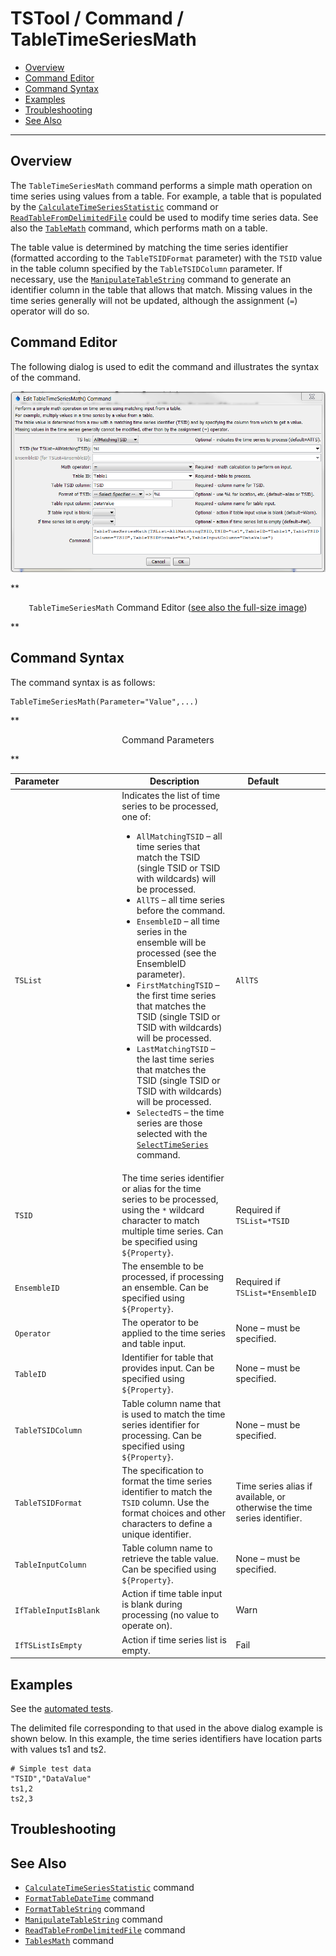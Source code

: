 # TSTool / Command / TableTimeSeriesMath #

* [Overview](#overview)
* [Command Editor](#command-editor)
* [Command Syntax](#command-syntax)
* [Examples](#examples)
* [Troubleshooting](#troubleshooting)
* [See Also](#see-also)

-------------------------

## Overview ##

The `TableTimeSeriesMath` command performs a simple math operation on time series using values from a table.
For example, a table that is populated by the
[`CalculateTimeSeriesStatistic`](../CalculateTimeSeriesStatistic/CalculateTimeSeriesStatistic.md) command or
[`ReadTableFromDelimitedFile`](../ReadTableFromDelimitedFile/ReadTableFromDelimitedFile.md)
could be used to modify time series data.
See also the [`TableMath`](../TableMath/TableMath.md) command, which performs math on a table.

The table value is determined by matching the time series identifier
(formatted according to the `TableTSIDFormat` parameter) with the `TSID`
value in the table column specified by the `TableTSIDColumn` parameter.
If necessary, use the [`ManipulateTableString`](../ManipulateTableString/ManipulateTableString.md)
command to generate an identifier column in the table that allows that match.
Missing values in the time series generally will not be updated, although the assignment (`=`) operator will do so.

## Command Editor ##

The following dialog is used to edit the command and illustrates the syntax of the command.

![TableTimeSeriesMath](TableTimeSeriesMath.png)

**<p style="text-align: center;">
`TableTimeSeriesMath` Command Editor (<a href="../TableTimeSeriesMath.png">see also the full-size image</a>)
</p>**

## Command Syntax ##

The command syntax is as follows:

```text
TableTimeSeriesMath(Parameter="Value",...)
```
**<p style="text-align: center;">
Command Parameters
</p>**

| **Parameter**&nbsp;&nbsp;&nbsp;&nbsp;&nbsp;&nbsp;&nbsp;&nbsp;&nbsp;&nbsp;&nbsp;&nbsp;&nbsp;&nbsp;&nbsp;&nbsp;&nbsp;&nbsp;&nbsp;&nbsp;&nbsp;&nbsp;&nbsp; | **Description** | **Default**&nbsp;&nbsp;&nbsp;&nbsp;&nbsp;&nbsp;&nbsp;&nbsp;&nbsp;&nbsp;&nbsp;&nbsp;&nbsp; |
| --------------|-----------------|----------------- |
| `TSList`|Indicates the list of time series to be processed, one of:<br><ul><li>`AllMatchingTSID` – all time series that match the TSID (single TSID or TSID with wildcards) will be processed.</li><li>`AllTS` – all time series before the command.</li><li>`EnsembleID` – all time series in the ensemble will be processed (see the EnsembleID parameter).</li><li>`FirstMatchingTSID` – the first time series that matches the TSID (single TSID or TSID with wildcards) will be processed.</li><li>`LastMatchingTSID` – the last time series that matches the TSID (single TSID or TSID with wildcards) will be processed.</li><li>`SelectedTS` – the time series are those selected with the [`SelectTimeSeries`](../SelectTimeSeries/SelectTimeSeries.md) command.</li></ul> | `AllTS` |
| `TSID`|The time series identifier or alias for the time series to be processed, using the `*` wildcard character to match multiple time series.  Can be specified using `${Property}`.|Required if `TSList=*TSID`|
| `EnsembleID`|The ensemble to be processed, if processing an ensemble. Can be specified using `${Property}`.|Required if `TSList=*EnsembleID`|
|`Operator`|The operator to be applied to the time series and table input.|None – must be specified.|
|`TableID`|Identifier for table that provides input.  Can be specified using `${Property}`.|None – must be specified.|
|`TableTSIDColumn`|Table column name that is used to match the time series identifier for processing.  Can be specified using `${Property}`.|None – must be specified.|
|`TableTSIDFormat`|The specification to format the time series identifier to match the `TSID` column.  Use the format choices and other characters to define a unique identifier.|Time series alias if available, or otherwise the time series identifier.|
|`TableInputColumn`|Table column name to retrieve the table value.  Can be specified using `${Property}`.|None – must be specified.|
|`IfTableInputIsBlank`|Action if time table input is blank during processing (no value to operate on).|Warn|
|`IfTSListIsEmpty`|Action if time series list is empty.|Fail|

## Examples ##

See the [automated tests](https://github.com/OpenCDSS/cdss-app-tstool-test/tree/master/test/regression/commands/general/TableTimeSeriesMath).

The delimited file corresponding to that used in the above dialog example is shown below.
In this example, the time series identifiers have location parts with values ts1 and ts2.

```
# Simple test data
"TSID","DataValue"
ts1,2
ts2,3
```

## Troubleshooting ##

## See Also ##

* [`CalculateTimeSeriesStatistic`](../CalculateTimeSeriesStatistic/CalculateTimeSeriesStatistic.md) command
* [`FormatTableDateTime`](../FormatTableDateTime/FormatTableDateTime.md) command
* [`FormatTableString`](../FormatTableString/FormatTableString.md) command
* [`ManipulateTableString`](../ManipulateTableString/ManipulateTableString.md) command
* [`ReadTableFromDelimitedFile`](../ReadTableFromDelimitedFile/ReadTableFromDelimitedFile.md) command
* [`TablesMath`](../TableMath/TableMath.md) command
